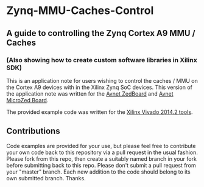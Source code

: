 # Zynq-MMU-Caches-Control

A guide to controlling the Zynq Cortex A9 MMU / Caches
------------------------------------------------------

### (Also showing how to create custom software libraries in Xilinx SDK)

This is an application note for users wishing to control the caches / MMU on the Cortex A9 devices with in the Xilinx Zynq SoC devices.
This version of the application note was written for the [Avnet ZedBoard](http://www.zedboard.org) and [Avnet MicroZed Board](http://www.microzed.org).

The provided example code was written for the [Xilinx Vivado 2014.2 tools](http://www.xilinx.com/support/download.html).


Contributions
-------------
Code examples are provided for your use, but please feel free to contribute your own code back to this repository via a pull request in the usual fashion.  Please fork from this repo, then create a suitably named branch in your fork before submitting back to this repo.  Please don't submit a pull request from your "master" branch.  Each new addition to the code should belong to its own submitted branch.  Thanks. 

